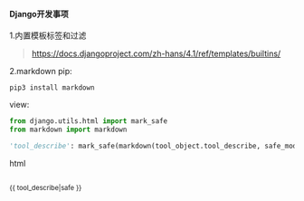 #### Django开发事项
1.内置模板标签和过滤
> https://docs.djangoproject.com/zh-hans/4.1/ref/templates/builtins/

2.markdown
pip:
```
pip3 install markdown
```
view:
```python
from django.utils.html import mark_safe
from markdown import markdown

'tool_describe': mark_safe(markdown(tool_object.tool_describe, safe_mode='escape')
```
html
```
```
<small>{{ tool_describe|safe }} </small>
```